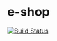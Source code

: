 # e-shop
[![Build Status](https://travis-ci.org/zellymiriam/e-shop.svg?branch=develop)](https://travis-ci.org/zellymiriam/e-shop)